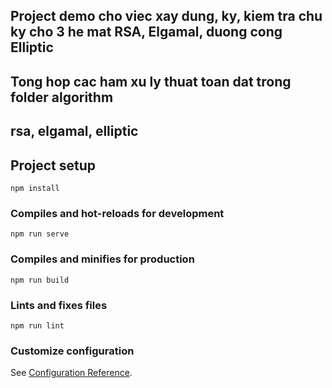 ## Project demo cho viec xay dung, ky, kiem tra chu ky cho 3 he mat RSA, Elgamal, duong cong Elliptic

## Tong hop cac ham xu ly thuat toan dat trong folder algorithm
##  rsa, elgamal, elliptic

## Project setup
```
npm install
```

### Compiles and hot-reloads for development
```
npm run serve
```

### Compiles and minifies for production
```
npm run build
```

### Lints and fixes files
```
npm run lint
```

### Customize configuration
See [Configuration Reference](https://cli.vuejs.org/config/).
